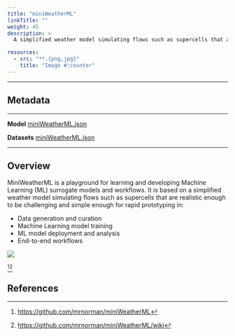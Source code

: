 ```yaml
---
title: "miniWeatherML"
linkTitle: ""
weight: 45
description: >
  A simplified weather model simulating flows such as supercells that are realistic enough to be challenging and simple enough for rapid prototyping in creating and learning about surrogates.

resources:
  - src: "**.{png,jpg}"
    title: "Image #:counter"
---
```


---

## Metadata

---

**Model** [miniWeatherML.json](https://github.com/icl-utk-edu/sabath/blob/main/var/sabath/assets/sabath/models/m/miniWeatherML.json)

**Datasets** [miniWeatherML.json](https://github.com/icl-utk-edu/sabath/blob/main/var/sabath/assets/sabath/datasets/m/miniWeatherML.json)

---

## Overview

MiniWeatherML is a playground for learning and developing Machine Learning (ML) surrogate models and workflows. It is based on a simplified weather model simulating flows such as supercells that are realistic enough to be challenging and simple enough for rapid prototyping in:

* Data generation and curation
* Machine Learning model training
* ML model deployment and analysis
* End-to-end workflows


<img src="https://camo.githubusercontent.com/f7d00138e4e45ee24367fc16bc6f7de194c1c5a1ceebb03f85fb0c1cdcc4e314/68747470733a2f2f6d726e6f726d616e2e6769746875622e696f2f737570657263656c6c5f6d696e69576561746865724d4c2e676966">

[^1][^2]

## References

[^1]: <https://github.com/mrnorman/miniWeatherML>

[^2]: <https://github.com/mrnorman/miniWeatherML/wiki>
